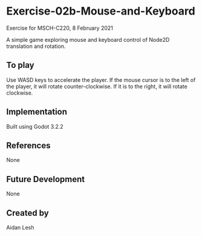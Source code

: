 # Exercise-02b-Mouse-and-Keyboard
Exercise for MSCH-C220, 8 February 2021

A simple game exploring mouse and keyboard control of Node2D translation and rotation.

## To play
Use WASD keys to accelerate the player. If the mouse cursor is to the left of the player, it will rotate counter-clockwise. If it is to the right, it will rotate clockwise.

## Implementation
Built using Godot 3.2.2

## References
None

## Future Development
None

## Created by 
Aidan Lesh
